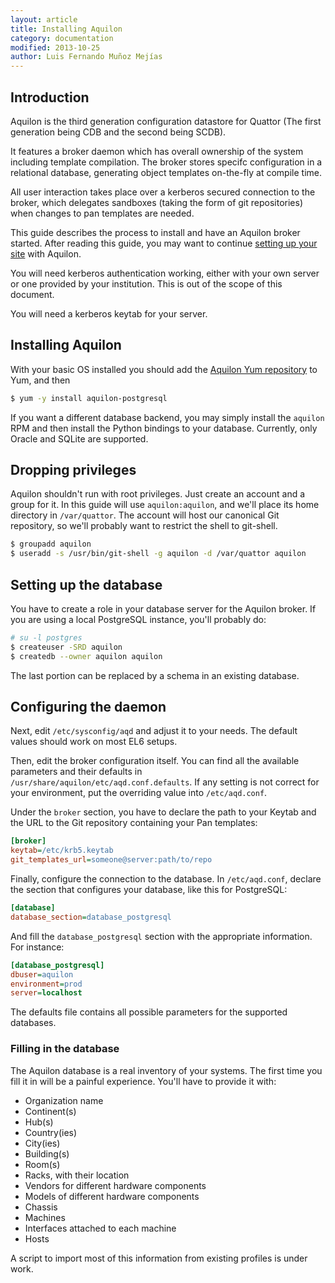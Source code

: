 ```yaml
---
layout: article
title: Installing Aquilon
category: documentation
modified: 2013-10-25
author: Luis Fernando Muñoz Mejías
---
```


## Introduction

Aquilon is the third generation configuration datastore for Quattor
(The first generation being CDB and the second being SCDB).

It features a broker daemon which has overall ownership of the system
including template compilation. The broker stores specifc
configuration in a relational database, generating object templates
on-the-fly at compile time.

All user interaction takes place over a kerberos secured connection to
the broker, which delegates sandboxes (taking the form of git
repositories) when changes to pan templates are needed.

This guide describes the process to install and have an Aquilon broker
started.  After reading this guide, you may want to continue
[setting up your site](/documentation/2013/10/25/aquilon-site.html)
with Aquilon.

You will need kerberos authentication working, either with your own
server or one provided by your institution.  This is out of the scope
of this document.

You will need a kerberos keytab for your server.

## Installing Aquilon

With your basic OS installed you should add the
[Aquilon Yum repository](http://yum.quattor.org/aquilon) to Yum, and
then

```sh
$ yum -y install aquilon-postgresql
```

If you want a different database backend, you may simply install the
`aquilon` RPM and then install the Python bindings to your database.
Currently, only Oracle and SQLite are supported.

## Dropping privileges

Aquilon shouldn't run with root privileges.  Just create an account
and a group for it.  In this guide will use `aquilon:aquilon`, and
we'll place its home directory in `/var/quattor`.  The account will
host our canonical Git repository, so we'll probably want to restrict
the shell to git-shell.

```sh
$ groupadd aquilon
$ useradd -s /usr/bin/git-shell -g aquilon -d /var/quattor aquilon
```
## Setting up the database

You have to create a role in your database server for the Aquilon
broker.  If you are using a local PostgreSQL instance, you'll probably do:

```sh
# su -l postgres
$ createuser -SRD aquilon
$ createdb --owner aquilon aquilon
```

The last portion can be replaced by a schema in an existing database.

## Configuring the daemon

Next, edit `/etc/sysconfig/aqd` and adjust it to your needs.  The
default values should work on most EL6 setups.

Then, edit the broker configuration itself.  You can find all the
available parameters and their defaults in
`/usr/share/aquilon/etc/aqd.conf.defaults`.  If any setting is not
correct for your environment, put the overriding value into
`/etc/aqd.conf`.

Under the `broker` section, you have to declare the path to your
Keytab and the URL to the Git repository containing your Pan templates:

```ini
[broker]
keytab=/etc/krb5.keytab
git_templates_url=someone@server:path/to/repo
```

Finally, configure the connection to the database.  In
`/etc/aqd.conf`, declare the section that configures your database,
like this for PostgreSQL:

```ini
[database]
database_section=database_postgresql
```

And fill the `database_postgresql` section with the appropriate
information.  For instance:

```ini
[database_postgresql]
dbuser=aquilon
environment=prod
server=localhost
```

The defaults file contains all possible parameters for the supported
databases.

### Filling in the database

The Aquilon database is a real inventory of your systems.  The first
time you fill it in will be a painful experience.  You'll have to
provide it with:

* Organization name
* Continent(s)
* Hub(s)
* Country(ies)
* City(ies)
* Building(s)
* Room(s)
* Racks, with their location
* Vendors for different hardware components
* Models of different hardware components
* Chassis
* Machines
* Interfaces attached to each machine
* Hosts

A script to import most of this information from existing profiles is
under work.
